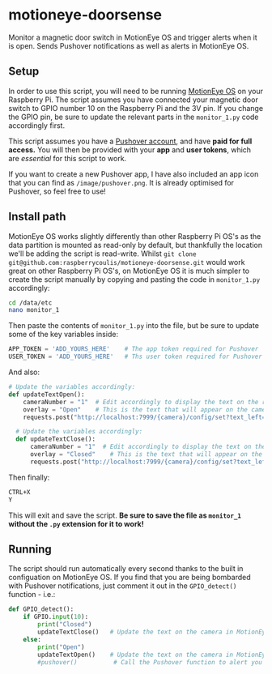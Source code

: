 # motioneye-doorsense

Monitor a magnetic door switch in MotionEye OS and trigger alerts when it is open. Sends Pushover notifications as well as alerts in MotionEye OS.

## Setup

In order to use this script, you will need to be running [MotionEye OS](https://github.com/ccrisan/motioneyeos/wiki) on your Raspberry Pi. The script assumes you have connected your magnetic door switch to GPIO number 10 on the Raspberry Pi and the 3V pin. If you change the GPIO pin, be sure to update the relevant parts in the `monitor_1.py` code accordingly first.

This script assumes you have a [Pushover account](https://pushover.net), and have **paid for full access.** You will then be provided with your **app** and **user tokens**, which are _essential_ for this script to work.

If you want to create a new Pushover app, I have also included an app icon that you can find as `/image/pushover.png`. It is already optimised for Pushover, so feel free to use!

## Install path

MotionEye OS works slightly differently than other Raspberry Pi OS's as the data partition is mounted as read-only by default, but thankfully the location we'll be adding the script is read-write. Whilst `git clone git@github.com:raspberrycoulis/motioneye-doorsense.git` would work great on other Raspberry Pi OS's, on MotionEye OS it is much simpler to create the script manually by copying and pasting the code in `monitor_1.py` accordingly:

```bash
cd /data/etc
nano monitor_1
```

Then paste the contents of `monitor_1.py` into the file, but be sure to update some of the key variables inside:

```python
APP_TOKEN = 'ADD_YOURS_HERE'    # The app token required for Pushover
USER_TOKEN = 'ADD_YOURS_HERE'   # Ths user token required for Pushover
```

And also:

```python
# Update the variables accordingly:
def updateTextOpen():
    cameraNumber = "1"  # Edit accordingly to display the text on the relevant camera. 1 is default.
    overlay = "Open"    # This is the text that will appear on the camera overlay. Open is default.
    requests.post("http://localhost:7999/{camera}/config/set?text_left={text}".format(camera=cameraNumber, text=overlay))

  # Update the variables accordingly:
  def updateTextClose():
      cameraNumber = "1"  # Edit accordingly to display the text on the relevant camera. 1 is default.
      overlay = "Closed"    # This is the text that will appear on the camera overlay. Closed is default.
      requests.post("http://localhost:7999/{camera}/config/set?text_left={text}".format(camera=cameraNumber, text=overlay))
```

Then finally:

```bash
CTRL+X
Y
```

This will exit and save the script. **Be sure to save the file as `monitor_1` without the `.py` extension for it to work!**

## Running

The script should run automatically every second thanks to the built in configuation on MotionEye OS. If you find that you are being bombarded with Pushover notifications, just comment it out in the `GPIO_detect()` function - i.e.:

```python
def GPIO_detect():
    if GPIO.input(10):
        print("Closed")
        updateTextClose()   # Update the text on the camera in MotionEye OS
    else:
        print("Open")
        updateTextOpen()    # Update the text on the camera in MotionEye OS
        #pushover()          # Call the Pushover function to alert you - comment out to stop.
```
